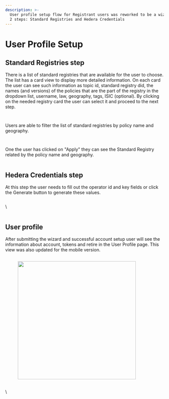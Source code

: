 ```yaml
---
description: >-
  User profile setup flow for Registrant users was reworked to be a wizard with
  2 steps: Standard Registries and Hedera Credentials
---
```


# User Profile Setup

## Standard Registries step

There is a list of standard registries that are available for the user to choose. The list has a card view to display more detailed information. On each card the user can see such information as topic id, standard registry did, the names (and versions) of the policies that are the part of the registry in the dropdown list, username, law, geography, tags, ISIC (optional). By clicking on the needed registry card the user can select it and proceed to the next step.

<figure><img src="https://lh4.googleusercontent.com/2P3sZVo-58o5eXA1NYlPL-h7EUU3biuCn7fikez4F83qyFrQvCPyvbf1WvTjwCCFSxPHiaHQMDJ1wVgo2kmNVFATaO-IsMp9Ne3WVI5vWZ13wopcJYEPJjOR7MukiWqU2FUbMiWomWhtO4-w_9osWxU" alt=""><figcaption></figcaption></figure>

<figure><img src="https://lh3.googleusercontent.com/-ybnoPTC9j-SOLICQlPPm9GB62ZSUhuZFevjRtErNHZoNZitxy75pjO7xBxd9VQMggW8dzvPmLl5H90Bacxv45q7aRScGjXMIkglCLdmABQMPBL-FchF1m4jyojl2ONopjz9lJf7GrCgoWQSrl4gNf0" alt=""><figcaption></figcaption></figure>

Users are able to filter the list of standard registries by policy name and geography.

<figure><img src="https://lh3.googleusercontent.com/MIvDT9Usr4z1TUTnJ1ShhMgOrI4LQ6Sy_b6fVWH9vDk4uidTL8005Zlf_wDuMavMGWDmjw0eCf40s3SRJiQuIclntopakC6f87Q6SgH1MwqaVorMbPEXd6g_7hG1nkLXUUSFXVvmhysCrFTaSfzLv9s" alt=""><figcaption></figcaption></figure>

<figure><img src="https://lh4.googleusercontent.com/FL15XAuxEEC7ca2rTKg6YIak_85f2nUVmzQ1TIiC6fANve2h1X6ijvJvmUabELconFm1HTdmEhQ3gAT2HJSpBo2igGvPEkajhtJHztSeOnARJhhzhqy4KXy4QnI9tN5w-8dz4eZAYmqlbxGhLZ-LsiU" alt=""><figcaption></figcaption></figure>

One the user has clicked on "Apply" they can see the Standard Registry related by the policy name and geography.&#x20;

<figure><img src="https://lh5.googleusercontent.com/KS92dHn6P_yf8Mmd8aDa9wBQ9zEVSZTmCmvpKRgRbSlm9SfpmdGorMjlvHCYUpEqG6-Dn_phkOf7LTvxCkX1nOzY8nfncEf07eHndssb6Ou9js7UBtLYcPceeqot7whiJj4dxyi-gMjIH3GUA2Svdfg" alt=""><figcaption></figcaption></figure>

## Hedera Credentials step

At this step the user needs to fill out the operator id and key fields or click the Generate button to generate these values.

<figure><img src="https://lh3.googleusercontent.com/dKFCYVxrs8PsWt-nICVOTQbSbcBA-Nfz0xyxZsSy8hi07Xzy31-KUgvh6Cn-53YVFJzIFLLjrW8191qhLC46ybQFfMGXwnRzqtyJBjDZcmyckGHBiZfASHXB4EcrguicB76T6R5ONYGpWitITufdbpc" alt=""><figcaption></figcaption></figure>

\


<figure><img src="https://lh6.googleusercontent.com/giBfsQzdLhxqhCfcyhSxQR3IZ-Dc5a9x3HcKUaACTYooDkHrHLY5FQCXN-7AoT6RLlfFBztTqcro6PvEEd2Kgsf7hvzS-uCiOZFvaP845uGNC9ZQvP_xJ7hgJwWSlq3UF2nnMW_c4G6I5w8zMwM7GYk" alt=""><figcaption></figcaption></figure>

## User profile

After submitting the wizard and successful account setup user will see the information about account, tokens and retire in the User Profile page. This view was also updated for the mobile version.

<figure><img src="https://lh5.googleusercontent.com/xPiNIFt89bmB-O73gfZGMEkJ-zpNhDBDkvnGgfswAZL3tc9al3eupEN8UKnSDVfBmIkkGQAE5ixlfWepiow3Uj0zIeqa5yu-9MyaVFZrJSWypKgsUduB8a2P0d9tqPlLQkztJCOnyAZ1YpFFftpZ-_0" alt=""><figcaption></figcaption></figure>

<figure><img src="https://lh6.googleusercontent.com/LdlyxsHk8AtUb8UPzGvgMC76_3cSCWm5WJNb-anTbSHzIDyZw89IaFlbIsWZx5pqhVYPCRkVj-pJWOgSw4otBJy6o0CTrZwS-5zphP1-eAThT22r6s_JK1VaMhDQWL6V7B5W9bl-MfS1Autm2jeqNqM" alt="" width="375"><figcaption></figcaption></figure>



\
\
